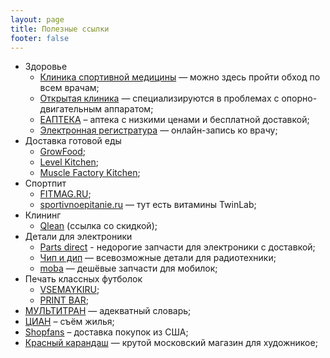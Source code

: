```yaml
---
layout: page
title: Полезные ссылки
footer: false
---
```


- Здоровье
  + [Клиника спортивной медицины](http://mnpcsm.ru) — можно здесь пройти обход по всем врачам;
  + [Открытая клиника](https://open-clinics.ru/) — специализируются в проблемах с опорно-двигательным аппаратом;
  + [ЕАПТЕКА](http://www.eapteka.ru/) – аптека с низкими ценами и бесплатной доставкой;
  + [Электронная регистратура](https://uslugi.mosreg.ru/zdrav/) — онлайн-запись ко врачу;
- Доставка готовой еды
  + [GrowFood](https://growfood.pro/msk/);
  + [Level Kitchen](https://levelkitchen.com/);
  + [Muscle Factory Kitchen](http://mfkitchen.ru/);
- Спортпит
  + [FITMAG.RU](http://fitmag.ru);
  + [sportivnoepitanie.ru](http://sportivnoepitanie.ru/twinlab-daily-one-caps/) — тут есть витамины TwinLab;
- Клининг
  - [Qlean](https://qlean.ru/i/b4dt2) (ссылка со скидкой);
- Детали для электроники
  + [Parts direct](https://www.partsdirect.ru/) - недорогие запчасти для электроники с доставкой;
  + [Чип и дип](https://www.chipdip.ru/) — всевозможные детали для радиотехники;
  + [moba](http://moba.ru/) — дешёвые запчасти для мобилок;
- Печать классных футболок
  + [VSEMAYKIRU](https://www.vsemayki.ru/);
  + [PRINT BAR](https://printbar.ru/);
- [МУЛЬТИТРАН](http://www.multitran.ru/) — адекватный словарь;
- [ЦИАН](https://www.cian.ru/) – съём жилья;
- [Shopfans](https://shopfans.ru/) – доставка покупок из США;
- [Красный карандаш](http://krasniykarandash.ru/) — крутой московский магазин для художникое;
